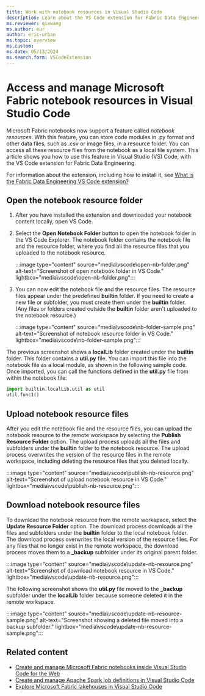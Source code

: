 ```yaml
---
title: Work with notebook resources in Visual Studio Code
description: Learn about the VS Code extension for Fabric Data Engineering, which enables a pro-developer authoring experience, including editing file in the notebook resource folder.
ms.reviewer: qixwang
ms.author: eur
author: eric-urban
ms.topic: overview
ms.custom:
ms.date: 05/13/2024
ms.search.form: VSCodeExtension
---
```


# Access and manage Microsoft Fabric notebook resources in Visual Studio Code

Microsoft Fabric notebooks now support a feature called *notebook resources*. With this feature, you can store code modules in .py format and other data files, such as .csv or image files, in a resource folder. You can access all these resource files from the notebook as a local file system. This article shows you how to use this feature in Visual Studio (VS) Code, with the VS Code extension for Fabric Data Engineering.

For information about the extension, including how to install it, see [What is the Fabric Data Engineering VS Code extension?](setup-vs-code-extension.md)

## Open the notebook resource folder

1. After you have installed the extension and downloaded your notebook content locally, open VS Code.

1. Select the **Open Notebook Folder** button to open the notebook folder in the VS Code Explorer. The notebook folder contains the notebook file and the resource folder, where you find all the resource files that you uploaded to the notebook resource.

   :::image type="content" source="media\vscode\open-nb-folder.png" alt-text="Screenshot of open notebook folder in VS Code." lightbox="media\vscode\open-nb-folder.png":::

1. You can now edit the notebook file and the resource files. The resource files appear under the predefined **builtin** folder. If you need to create a new file or subfolder, you must create them under the **builtin** folder. (Any files or folders created outside the **builtin** folder aren't uploaded to the notebook resource.)

   :::image type="content" source="media\vscode\nb-folder-sample.png" alt-text="Screenshot of notebook resource folder in VS Code." lightbox="media\vscode\nb-folder-sample.png":::

The previous screenshot shows a **localLib** folder created under the **builtin** folder. This folder contains a **util.py** file. You can import this file into the notebook file as a local module, as shown in the following sample code. Once imported, you can call the functions defined in the **util.py** file from within the notebook file.

```python
import builtin.localLib.util as util  
util.func1()
```

## Upload notebook resource files

After you edit the notebook file and the resource files, you can upload the notebook resource to the remote workspace by selecting the **Publish Resource Folder** option. The upload process uploads all the files and subfolders under the **builtin** folder to the notebook resource. The upload process overwrites the version of the resource files in the remote workspace, including deleting the resource files that you deleted locally.

:::image type="content" source="media\vscode\publish-nb-resource.png" alt-text="Screenshot of upload notebook resource in VS Code." lightbox="media\vscode\publish-nb-resource.png":::

## Download notebook resource files

To download the notebook resource from the remote workspace, select the **Update Resource Folder** option. The download process downloads all the files and subfolders under the **builtin** folder to the local notebook folder. The download process overwrites the local version of the resource files. For any files that no longer exist in the remote workspace, the download process moves them to a **_backup** subfolder under its original parent folder.

:::image type="content" source="media\vscode\update-nb-resource.png" alt-text="Screenshot of download notebook resource in VS Code." lightbox="media\vscode\update-nb-resource.png":::

The following screenshot shows the **util.py** file moved to the **_backup** subfolder under the **localLib** folder because someone deleted it in the remote workspace.

:::image type="content" source="media\vscode\update-nb-resource-sample.png" alt-text="Screenshot showing a deleted file moved into a backup subfolder." lightbox="media\vscode\update-nb-resource-sample.png":::

## Related content

- [Create and manage Microsoft Fabric notebooks inside Visual Studio Code for the Web](author-notebook-with-vs-code.md)
- [Create and manage Apache Spark job definitions in Visual Studio Code](author-sjd-with-vs-code.md)
- [Explore Microsoft Fabric lakehouses in Visual Studio Code](explore-lakehouse-with-vs-code.md)
